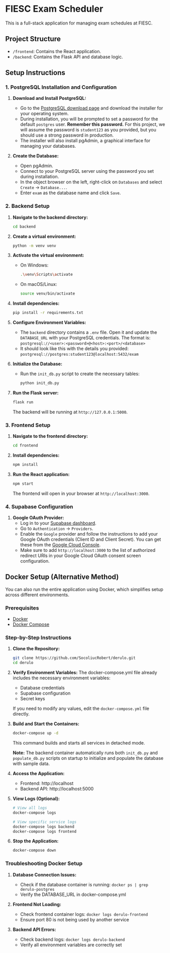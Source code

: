 # FIESC Exam Scheduler

This is a full-stack application for managing exam schedules at FIESC.

## Project Structure

-   `/frontend`: Contains the React application.
-   `/backend`: Contains the Flask API and database logic.

## Setup Instructions

### 1. PostgreSQL Installation and Configuration

1.  **Download and Install PostgreSQL:**
    *   Go to the [PostgreSQL download page](https://www.postgresql.org/download/) and download the installer for your operating system.
    *   During installation, you will be prompted to set a password for the default `postgres` user. **Remember this password.** For this project, we will assume the password is `student123` as you provided, but you should use a strong password in production.
    *   The installer will also install pgAdmin, a graphical interface for managing your databases.

2.  **Create the Database:**
    *   Open pgAdmin.
    *   Connect to your PostgreSQL server using the password you set during installation.
    *   In the object browser on the left, right-click on `Databases` and select `Create` -> `Database...`.
    *   Enter `exam` as the database name and click `Save`.

### 2. Backend Setup

1.  **Navigate to the backend directory:**
    ```bash
    cd backend
    ```

2.  **Create a virtual environment:**
    ```bash
    python -m venv venv
    ```

3.  **Activate the virtual environment:**
    *   On Windows:
        ```bash
        .\venv\Scripts\activate
        ```
    *   On macOS/Linux:
        ```bash
        source venv/bin/activate
        ```

4.  **Install dependencies:**
    ```bash
    pip install -r requirements.txt
    ```

5.  **Configure Environment Variables:**
    *   The `backend` directory contains a `.env` file. Open it and update the `DATABASE_URL` with your PostgreSQL credentials. The format is:
        `postgresql://<user>:<password>@<host>:<port>/<database>`
    *   It should look like this with the details you provided:
        `postgresql://postgres:student123@localhost:5432/exam`

6.  **Initialize the Database:**
    *   Run the `init_db.py` script to create the necessary tables:
        ```bash
        python init_db.py
        ```

7.  **Run the Flask server:**
    ```bash
    flask run
    ```
    The backend will be running at `http://127.0.0.1:5000`.

### 3. Frontend Setup

1.  **Navigate to the frontend directory:**
    ```bash
    cd frontend
    ```

2.  **Install dependencies:**
    ```bash
    npm install
    ```

3.  **Run the React application:**
    ```bash
    npm start
    ```
    The frontend will open in your browser at `http://localhost:3000`.

### 4. Supabase Configuration

1.  **Google OAuth Provider:**
    *   Log in to your [Supabase dashboard](https://supabase.com/).
    *   Go to `Authentication` -> `Providers`.
    *   Enable the `Google` provider and follow the instructions to add your Google OAuth credentials (Client ID and Client Secret). You can get these from the [Google Cloud Console](https://console.cloud.google.com/).
    *   Make sure to add `http://localhost:3000` to the list of authorized redirect URIs in your Google Cloud OAuth consent screen configuration.

## Docker Setup (Alternative Method)

You can also run the entire application using Docker, which simplifies setup across different environments.

### Prerequisites

- [Docker](https://docs.docker.com/get-docker/)
- [Docker Compose](https://docs.docker.com/compose/install/)

### Step-by-Step Instructions

1. **Clone the Repository:**
   ```bash
   git clone https://github.com/SocoliucRobert/derulo.git
   cd derulo
   ```

2. **Verify Environment Variables:**
   The docker-compose.yml file already includes the necessary environment variables:
   - Database credentials
   - Supabase configuration
   - Secret keys
   
   If you need to modify any values, edit the `docker-compose.yml` file directly.

3. **Build and Start the Containers:**
   ```bash
   docker-compose up -d
   ```
   This command builds and starts all services in detached mode.
   
   **Note:** The backend container automatically runs both `init_db.py` and `populate_db.py` scripts on startup to initialize and populate the database with sample data.

4. **Access the Application:**
   - Frontend: http://localhost
   - Backend API: http://localhost:5000

5. **View Logs (Optional):**
   ```bash
   # View all logs
   docker-compose logs
   
   # View specific service logs
   docker-compose logs backend
   docker-compose logs frontend
   ```

6. **Stop the Application:**
   ```bash
   docker-compose down
   ```

### Troubleshooting Docker Setup

1. **Database Connection Issues:**
   - Check if the database container is running: `docker ps | grep derulo-postgres`
   - Verify the DATABASE_URL in docker-compose.yml

2. **Frontend Not Loading:**
   - Check frontend container logs: `docker logs derulo-frontend`
   - Ensure port 80 is not being used by another service

3. **Backend API Errors:**
   - Check backend logs: `docker logs derulo-backend`
   - Verify all environment variables are correctly set
